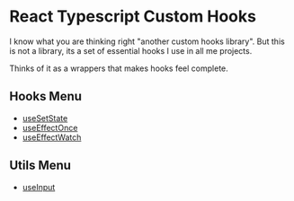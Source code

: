 # React Typescript Custom Hooks

I know what you are thinking right "another custom hooks library". But this is not a library,
its a set of essential hooks I use in all me projects.

Thinks of it as a wrappers that makes hooks feel complete.

## Hooks Menu

- [useSetState](./docs/hooks/useSetState.md)
- [useEffectOnce](./docs/hooks/useEffectOnce.md)
- [useEffectWatch](./docs/hooks/useEffectWatch.md)

## Utils Menu

- [useInput](./docs/utils/useInput.md)

